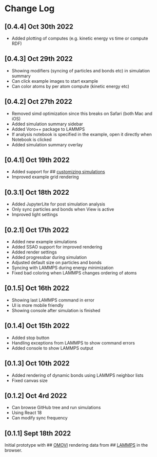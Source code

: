 # Change Log

## [0.4.4] Oct 30th 2022
- Added plotting of computes (e.g. kinetic energy vs time or compute RDF)

## [0.4.3] Oct 29th 2022
- Showing modifiers (syncing of particles and bonds etc) in simulation summary
- Can click example images to start example
- Can color atoms by per atom compute (kinetic energy etc)

## [0.4.2] Oct 27th 2022
- Removed simd optimization since this breaks on Safari (both Mac and iOS)
- Added simulation summary sidebar
- Added Voro++ package to LAMMPS
- If analysis notebook is specified in the example, open it directly when Notebook is clicked
- Added simulation summary overlay

## [0.4.1] Oct 19th 2022
- Added support for ## [customizing simulations](https://github.com/andeplane/atomify-examples-template)
- Improved example grid rendering

## [0.3.1] Oct 18th 2022
- Added JupyterLite for post simulation analysis
- Only sync particles and bonds when View is active
- Improved light settings

## [0.2.1] Oct 17th 2022
- Added new example simulations
- Added SSAO support for improved rendering
- Added render settings
- Added progressbar during simulation
- Adjusted default size on particles and bonds
- Syncing with LAMMPS during energy minimization
- Fixed bad coloring when LAMMPS changes ordering of atoms

## [0.1.5] Oct 16th 2022
- Showing last LAMMPS command in error 
- UI is more mobile friendly
- Showing console after simulation is finished

## [0.1.4] Oct 15th 2022
- Added stop button
- Handling exceptions from LAMMPS to show command errors
- Added console to show LAMMPS output

## [0.1.3] Oct 10th 2022
- Added rendering of dynamic bonds using LAMMPS neighbor lists
- Fixed canvas size

## [0.1.2] Oct 4rd 2022
- Can browse GitHub tree and run simulations
- Using React 18
- Can modify sync frequency

## [0.1.1] Sept 18th 2022
Initial prototype with ## [OMOVI](https://github.com/andeplane/omovi) rendering data from ## [LAMMPS](https://lammps.org/) in the browser.
